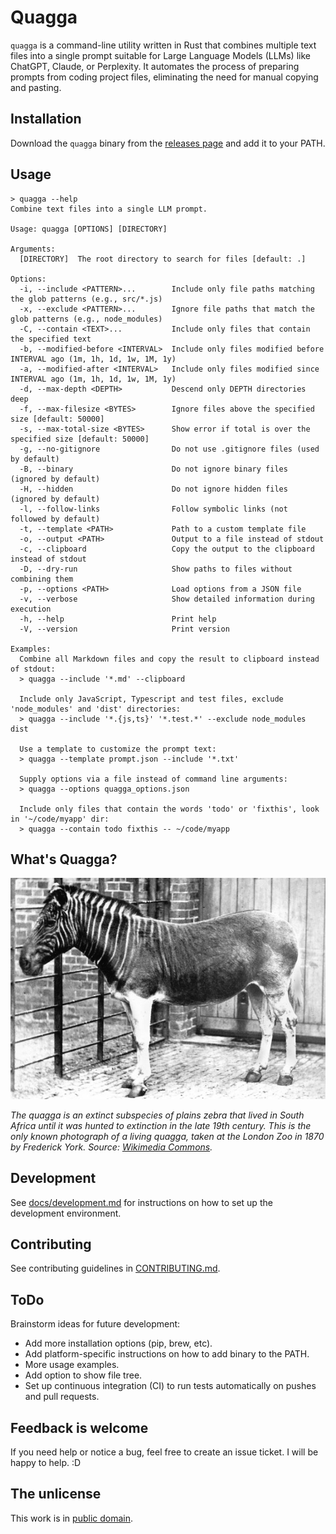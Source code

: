 # Quagga

`quagga` is a command-line utility written in Rust that combines multiple text files into a single prompt suitable for Large Language Models (LLMs) like ChatGPT, Claude, or Perplexity. It automates the process of preparing prompts from coding project files, eliminating the need for manual copying and pasting.

## Installation

Download the `quagga` binary from the [releases page](https://github.com/evgenyneu/quagga/releases) and add it to your PATH.

## Usage

```
> quagga --help
Combine text files into a single LLM prompt.

Usage: quagga [OPTIONS] [DIRECTORY]

Arguments:
  [DIRECTORY]  The root directory to search for files [default: .]

Options:
  -i, --include <PATTERN>...        Include only file paths matching the glob patterns (e.g., src/*.js)
  -x, --exclude <PATTERN>...        Ignore file paths that match the glob patterns (e.g., node_modules)
  -C, --contain <TEXT>...           Include only files that contain the specified text
  -b, --modified-before <INTERVAL>  Include only files modified before INTERVAL ago (1m, 1h, 1d, 1w, 1M, 1y)
  -a, --modified-after <INTERVAL>   Include only files modified since INTERVAL ago (1m, 1h, 1d, 1w, 1M, 1y)
  -d, --max-depth <DEPTH>           Descend only DEPTH directories deep
  -f, --max-filesize <BYTES>        Ignore files above the specified size [default: 50000]
  -s, --max-total-size <BYTES>      Show error if total is over the specified size [default: 50000]
  -g, --no-gitignore                Do not use .gitignore files (used by default)
  -B, --binary                      Do not ignore binary files (ignored by default)
  -H, --hidden                      Do not ignore hidden files (ignored by default)
  -l, --follow-links                Follow symbolic links (not followed by default)
  -t, --template <PATH>             Path to a custom template file
  -o, --output <PATH>               Output to a file instead of stdout
  -c, --clipboard                   Copy the output to the clipboard instead of stdout
  -D, --dry-run                     Show paths to files without combining them
  -p, --options <PATH>              Load options from a JSON file
  -v, --verbose                     Show detailed information during execution
  -h, --help                        Print help
  -V, --version                     Print version

Examples:
  Combine all Markdown files and copy the result to clipboard instead of stdout:
  > quagga --include '*.md' --clipboard

  Include only JavaScript, Typescript and test files, exclude 'node_modules' and 'dist' directories:
  > quagga --include '*.{js,ts}' '*.test.*' --exclude node_modules dist

  Use a template to customize the prompt text:
  > quagga --template prompt.json --include '*.txt'

  Supply options via a file instead of command line arguments:
  > quagga --options quagga_options.json

  Include only files that contain the words 'todo' or 'fixthis', look in '~/code/myapp' dir:
  > quagga --contain todo fixthis -- ~/code/myapp
```

## What's Quagga?

<img src='./images/quagga.jpg' alt='Picture of Quagga'>

*The quagga is an extinct subspecies of plains zebra that lived in South Africa until it was hunted to extinction in the late 19th century. This is the only known photograph of a living quagga, taken at the London Zoo in 1870 by Frederick York. Source: [Wikimedia Commons](https://en.wikipedia.org/wiki/Quagga#/media/File:Quagga_photo.jpg).*

## Development

See [docs/development.md](docs/development.md) for instructions on how to set up the development environment.


## Contributing

See contributing guidelines in [CONTRIBUTING.md](CONTRIBUTING.md).


## ToDo

Brainstorm ideas for future development:

* Add more installation options (pip, brew, etc).
* Add platform-specific instructions on how to add binary to the PATH.
* More usage examples.
* Add option to show file tree.
* Set up continuous integration (CI) to run tests automatically on pushes and pull requests.

## Feedback is welcome

If you need help or notice a bug, feel free to create an issue ticket. I will be happy to help. :D


## The unlicense

This work is in [public domain](LICENSE).
